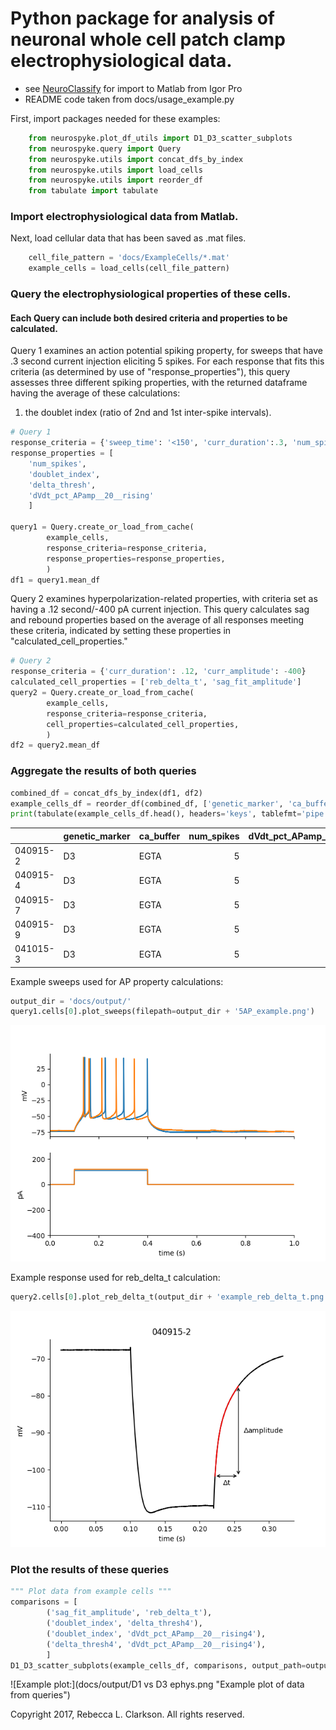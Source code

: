 # Python package for analysis of neuronal whole cell patch clamp electrophysiological data. 
* see [NeuroClassify](github.com/RebeccaClarkson/NeuroClassify) for import to Matlab from Igor Pro
* README code taken from docs/usage_example.py

First, import packages needed for these examples:
```python
    from neurospyke.plot_df_utils import D1_D3_scatter_subplots
    from neurospyke.query import Query
    from neurospyke.utils import concat_dfs_by_index 
    from neurospyke.utils import load_cells 
    from neurospyke.utils import reorder_df 
    from tabulate import tabulate
```
### Import electrophysiological data from Matlab. 

Next, load cellular data that has been saved as .mat files. 
```python
    cell_file_pattern = 'docs/ExampleCells/*.mat' 
    example_cells = load_cells(cell_file_pattern)
```

### Query the electrophysiological properties of these cells. 
#### Each Query can include both desired criteria and properties to be calculated.

Query 1 examines an action potential spiking property, for sweeps that have .3 second current injection eliciting  5 spikes. For each  response that fits this criteria (as determined by use of "response_properties"), this query assesses three different spiking properties, with the returned dataframe having the average of these calculations: 

1. the doublet index (ratio of 2nd and 1st inter-spike intervals). 

```python
# Query 1 
response_criteria = {'sweep_time': '<150', 'curr_duration':.3, 'num_spikes': 5}
response_properties = [
    'num_spikes', 
    'doublet_index', 
    'delta_thresh', 
    'dVdt_pct_APamp__20__rising'
    ]

query1 = Query.create_or_load_from_cache(
        example_cells, 
        response_criteria=response_criteria, 
        response_properties=response_properties,
        )
df1 = query1.mean_df
```
Query 2 examines hyperpolarization-related properties, with criteria set as having a .12 second/-400 pA current injection. This query calculates sag and rebound properties based on the average of all responses meeting these criteria, indicated by setting these properties in "calculated_cell_properties." 
```python
# Query 2
response_criteria = {'curr_duration': .12, 'curr_amplitude': -400}
calculated_cell_properties = ['reb_delta_t', 'sag_fit_amplitude'] 
query2 = Query.create_or_load_from_cache(
        example_cells, 
        response_criteria=response_criteria, 
        cell_properties=calculated_cell_properties,
        )
df2 = query2.mean_df

```

### Aggregate the results of both queries
```python
combined_df = concat_dfs_by_index(df1, df2)                                                                                           
example_cells_df = reorder_df(combined_df, ['genetic_marker', 'ca_buffer', 'num_spikes'])    
print(tabulate(example_cells_df.head(), headers='keys', tablefmt='pipe')) 
```
|          | genetic_marker   | ca_buffer   |   num_spikes |   dVdt_pct_APamp__20__rising0 |   dVdt_pct_APamp__20__rising1 |   dVdt_pct_APamp__20__rising2 |   dVdt_pct_APamp__20__rising3 |   dVdt_pct_APamp__20__rising4 |   delta_thresh0 |   delta_thresh1 |   delta_thresh2 |   delta_thresh3 |   delta_thresh4 |   doublet_index |   reb_delta_t |   sag_fit_amplitude |
|:---------|:-----------------|:------------|-------------:|------------------------------:|------------------------------:|------------------------------:|------------------------------:|------------------------------:|----------------:|----------------:|----------------:|----------------:|----------------:|----------------:|--------------:|--------------------:|
| 040915-2 | D3               | EGTA        |            5 |                       242.7   |                       230.967 |                       237.8   |                       231.467 |                       233.4   |               0 |         2.54    |         1.85333 |         1.75667 |         2.24667 |         2.44884 |         33.75 |            -2.12921 |
| 040915-4 | D3               | EGTA        |            5 |                       262.2   |                       140.167 |                       177.733 |                       180.667 |                       185.567 |               0 |         5.22667 |         3.17333 |         3.76    |         3.61333 |         3.17862 |         36.9  |            -2.58267 |
| 040915-7 | D3               | EGTA        |            5 |                       241.867 |                       134.089 |                       179.022 |                       196.956 |                       190.133 |               0 |         5.40444 |         3.84222 |         4.03778 |         3.48444 |         3.00712 |         32.45 |            -2.06709 |
| 040915-9 | D3               | EGTA        |            5 |                       334.311 |                       127.622 |                       222.689 |                       238.911 |                       218.111 |               0 |         6.11778 |         3.61333 |         1.66    |         2.11556 |         4.78366 |         28.15 |            -2.61145 |
| 041015-3 | D3               | EGTA        |            5 |                       260.733 |                       142.6   |                       167     |                       162.133 |                       151.333 |               0 |         3.12667 |         2.64    |         4.49333 |         4.49333 |         2.52443 |         40.4  |            -1.77217 |

Example sweeps used for AP property calculations:
```python
output_dir = 'docs/output/'
query1.cells[0].plot_sweeps(filepath=output_dir + '5AP_example.png')
```
![Example plot:](docs/output/5AP_example.png "Example sweeps for AP calculations")

Example response used for reb_delta_t calculation: 
```python
query2.cells[0].plot_reb_delta_t(output_dir + 'example_reb_delta_t.png') 
```
![Example plot:](docs/output/example_reb_delta_t.png "Example response used for reb_delta_t calculation")

### Plot the results of these queries
```python
""" Plot data from example cells """
comparisons = [
        ('sag_fit_amplitude', 'reb_delta_t'), 
        ('doublet_index', 'delta_thresh4'),
        ('doublet_index', 'dVdt_pct_APamp__20__rising4'),
        ('delta_thresh4', 'dVdt_pct_APamp__20__rising4'), 
        ]
D1_D3_scatter_subplots(example_cells_df, comparisons, output_path=output_dir + 'D1 vs D3 ephys.png')
```

![Example plot:](docs/output/D1 vs D3 ephys.png "Example plot of data from queries")


Copyright 2017, Rebecca L. Clarkson. All rights reserved.

